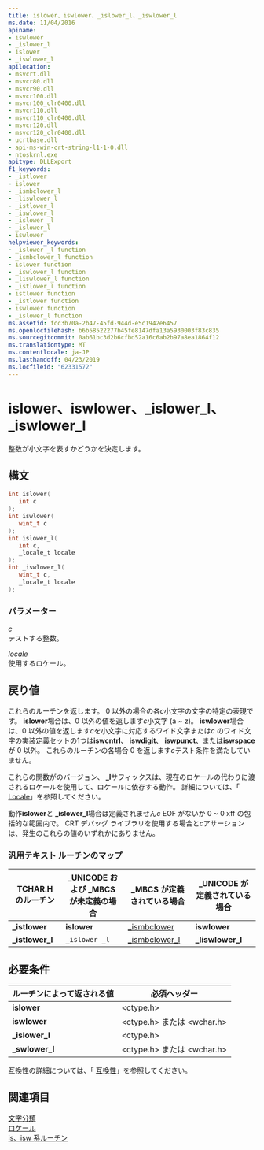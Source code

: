 ```yaml
---
title: islower、iswlower、_islower_l、_iswlower_l
ms.date: 11/04/2016
apiname:
- iswlower
- _islower_l
- islower
- _iswlower_l
apilocation:
- msvcrt.dll
- msvcr80.dll
- msvcr90.dll
- msvcr100.dll
- msvcr100_clr0400.dll
- msvcr110.dll
- msvcr110_clr0400.dll
- msvcr120.dll
- msvcr120_clr0400.dll
- ucrtbase.dll
- api-ms-win-crt-string-l1-1-0.dll
- ntoskrnl.exe
apitype: DLLExport
f1_keywords:
- _istlower
- islower
- _ismbclower_l
- _liswlower_l
- _istlower_l
- _iswlower_l
- _islower _l
- _islower_l
- iswlower
helpviewer_keywords:
- _islower _l function
- _ismbclower_l function
- islower function
- _iswlower_l function
- _liswlower_l function
- _istlower_l function
- istlower function
- _istlower function
- iswlower function
- _islower_l function
ms.assetid: fcc3b70a-2b47-45fd-944d-e5c1942e6457
ms.openlocfilehash: b6b58522277b45fe8147dfa13a5930003f83c835
ms.sourcegitcommit: 0ab61bc3d2b6cfbd52a16c6ab2b97a8ea1864f12
ms.translationtype: MT
ms.contentlocale: ja-JP
ms.lasthandoff: 04/23/2019
ms.locfileid: "62331572"
---
```

# <a name="islower-iswlower-islowerl-iswlowerl"></a>islower、iswlower、_islower_l、_iswlower_l

整数が小文字を表すかどうかを決定します。

## <a name="syntax"></a>構文

```C
int islower(
   int c
);
int iswlower(
   wint_t c
);
int islower_l(
   int c,
   _locale_t locale
);
int _iswlower_l(
   wint_t c,
   _locale_t locale
);
```

### <a name="parameters"></a>パラメーター

*c*<br/>
テストする整数。

*locale*<br/>
使用するロケール。

## <a name="return-value"></a>戻り値

これらのルーチンを返します。 0 以外の場合の各*c*小文字の文字の特定の表現です。 **islower**場合は、0 以外の値を返します*c*小文字 (a ~ z)。 **iswlower**場合は、0 以外の値を返します*c*を小文字に対応するワイド文字または*c* のワイド文字の実装定義セットの1つは**iswcntrl**、 **iswdigit**、 **iswpunct**、または**iswspace**が 0 以外。 これらのルーチンの各場合 0 を返します*c*テスト条件を満たしていません。

これらの関数がのバージョン、 **_l**サフィックスは、現在のロケールの代わりに渡されるロケールを使用して、ロケールに依存する動作。 詳細については、「 [Locale](../../c-runtime-library/locale.md)」を参照してください。

動作**islower**と **_islower_l**場合は定義されません*c* EOF がないか 0 ~ 0 xff の包括的な範囲内で。 CRT デバッグ ライブラリを使用する場合と*c*アサーションは、発生のこれらの値のいずれかにありません。

### <a name="generic-text-routine-mappings"></a>汎用テキスト ルーチンのマップ

|TCHAR.H のルーチン|_UNICODE および _MBCS が未定義の場合|_MBCS が定義されている場合|_UNICODE が定義されている場合|
|---------------------|------------------------------------|--------------------|-----------------------|
|**_istlower**|**islower**|[_ismbclower](ismbclower-ismbclower-l-ismbcupper-ismbcupper-l.md)|**iswlower**|
|**_istlower_l**|`_islower _l`|[_ismbclower_l](ismbclower-ismbclower-l-ismbcupper-ismbcupper-l.md)|**_liswlower_l**|

## <a name="requirements"></a>必要条件

|ルーチンによって返される値|必須ヘッダー|
|-------------|---------------------|
|**islower**|\<ctype.h>|
|**iswlower**|\<ctype.h> または \<wchar.h>|
|**_islower_l**|\<ctype.h>|
|**_swlower_l**|\<ctype.h> または \<wchar.h>|

互換性の詳細については、「 [互換性](../../c-runtime-library/compatibility.md)」を参照してください。

## <a name="see-also"></a>関連項目

[文字分類](../../c-runtime-library/character-classification.md)<br/>
[ロケール](../../c-runtime-library/locale.md)<br/>
[is、isw 系ルーチン](../../c-runtime-library/is-isw-routines.md)<br/>
